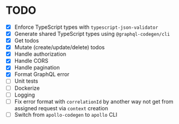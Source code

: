 # TODO

- [x] Enforce TypeScript types with `typescript-json-validator`
- [x] Generate shared TypeScript types using `@graphql-codegen/cli`
- [x] Get todos
- [x] Mutate (create/update/delete) todos
- [x] Handle authorization
- [x] Handle CORS
- [x] Handle pagination
- [x] Format GraphQL error
- [ ] Unit tests
- [ ] Dockerize
- [ ] Logging
- [ ] Fix error format with `correlationId` by another way not get from assigned request via `context` creation
- [ ] Switch from `apollo-codegen` to `apollo` CLI